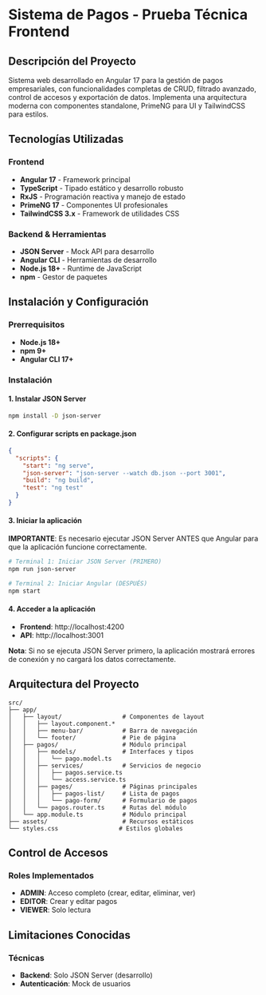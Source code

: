 # Sistema de Pagos - Prueba Técnica Frontend

## Descripción del Proyecto

Sistema web desarrollado en Angular 17 para la gestión de pagos empresariales, con funcionalidades completas de CRUD, filtrado avanzado, control de accesos y exportación de datos. Implementa una arquitectura moderna con componentes standalone, PrimeNG para UI y TailwindCSS para estilos.

## Tecnologías Utilizadas

### Frontend
- **Angular 17** - Framework principal
- **TypeScript** - Tipado estático y desarrollo robusto
- **RxJS** - Programación reactiva y manejo de estado
- **PrimeNG 17** - Componentes UI profesionales
- **TailwindCSS 3.x** - Framework de utilidades CSS

### Backend & Herramientas
- **JSON Server** - Mock API para desarrollo
- **Angular CLI** - Herramientas de desarrollo
- **Node.js 18+** - Runtime de JavaScript
- **npm** - Gestor de paquetes

## Instalación y Configuración

### Prerrequisitos
- **Node.js 18+** 
- **npm 9+**
- **Angular CLI 17+**

### Instalación

#### 1. Instalar JSON Server
```bash
npm install -D json-server
```

#### 2. Configurar scripts en package.json
```json
{
  "scripts": {
    "start": "ng serve",
    "json-server": "json-server --watch db.json --port 3001",
    "build": "ng build",
    "test": "ng test"
  }
}
```

#### 3. Iniciar la aplicación

**IMPORTANTE**: Es necesario ejecutar JSON Server ANTES que Angular para que la aplicación funcione correctamente.

```bash
# Terminal 1: Iniciar JSON Server (PRIMERO)
npm run json-server

# Terminal 2: Iniciar Angular (DESPUÉS)
npm start
```

#### 4. Acceder a la aplicación
- **Frontend**: http://localhost:4200
- **API**: http://localhost:3001

**Nota**: Si no se ejecuta JSON Server primero, la aplicación mostrará errores de conexión y no cargará los datos correctamente.

## Arquitectura del Proyecto

```
src/
├── app/
│   ├── layout/                 # Componentes de layout
│   │   ├── layout.component.*
│   │   ├── menu-bar/           # Barra de navegación
│   │   └── footer/             # Pie de página
│   ├── pagos/                  # Módulo principal
│   │   ├── models/             # Interfaces y tipos
│   │   │   └── pago.model.ts
│   │   ├── services/           # Servicios de negocio
│   │   │   ├── pagos.service.ts
│   │   │   └── access.service.ts
│   │   ├── pages/              # Páginas principales
│   │   │   ├── pagos-list/     # Lista de pagos
│   │   │   └── pago-form/      # Formulario de pagos
│   │   └── pagos.router.ts     # Rutas del módulo
│   └── app.module.ts           # Módulo principal
├── assets/                     # Recursos estáticos
└── styles.css                 # Estilos globales
```

## Control de Accesos

### Roles Implementados
- **ADMIN**: Acceso completo (crear, editar, eliminar, ver)
- **EDITOR**: Crear y editar pagos
- **VIEWER**: Solo lectura

## Limitaciones Conocidas

### Técnicas
- **Backend**: Solo JSON Server (desarrollo)
- **Autenticación**: Mock de usuarios
